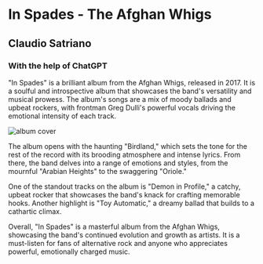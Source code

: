 # In Spades - The Afghan Whigs

## Claudio Satriano

### With the help of ChatGPT

"In Spades" is a brilliant album from the Afghan Whigs, released in 2017.
It is a soulful and introspective album that showcases the band's versatility
and musical prowess. The album's songs are a mix of moody ballads and upbeat
rockers, with frontman Greg Dulli's powerful vocals driving the emotional
intensity of each track.

![album cover](https://upload.wikimedia.org/wikipedia/en/e/e9/In_Spades_%28Afghan_Whigs_cover%29.jpg)

The album opens with the haunting "Birdland," which sets the tone for the rest
of the record with its brooding atmosphere and intense lyrics. From there, the
band delves into a range of emotions and styles, from the mournful
"Arabian Heights" to the swaggering "Oriole."

One of the standout tracks on the album is "Demon in Profile," a catchy,
upbeat rocker that showcases the band's knack for crafting memorable hooks.
Another highlight is "Toy Automatic," a dreamy ballad that builds to a
cathartic climax.

Overall, "In Spades" is a masterful album from the Afghan Whigs, showcasing the
band's continued evolution and growth as artists. It is a must-listen for fans
of alternative rock and anyone who appreciates powerful, emotionally charged
music.
